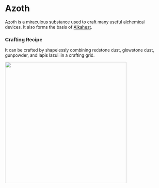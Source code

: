 # Azoth
Azoth is a miraculous substance used to craft many useful alchemical devices. It also forms the basis of [Alkahest](./alkahest.md).

### Crafting Recipe

It can be crafted by shapelessly combining redstone dust, glowstone dust, gunpowder, and lapis lazuli in a crafting grid.

<img src="https://github.com/Cumulus-Mods/Art-of-Alchemy/wiki/images/recipes/azoth.png" width="400px" />